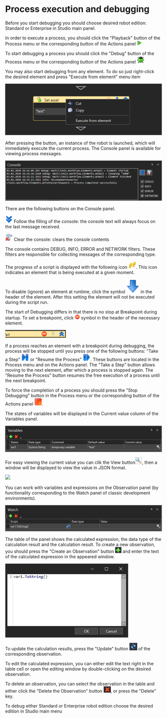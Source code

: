 # Process execution and debugging

Before you start debugging you should choose desired robot edition: Standard or Enterprise in Studio main panel.

In order to execute a process, you should click the "Playback" button of the Process menu or the corresponding button of the Actions panel ![](<../../.gitbook/assets/0 (28).png>)

To start debugging a process you should click the "Debug" button of the Process menu or the corresponding button of the Actions panel ![](<../../.gitbook/assets/1 (57).png>)

You may also start debugging from any element. To do so just right-click the desired element and press "Execute from element" menu item

![](<../../.gitbook/assets/image (280).png>)

After pressing the button, an instance of the robot is launched, which will immediately execute the current process. The Console panel is available for viewing process messages.

![](<../../.gitbook/assets/2 (12).png>)

There are the following buttons on the Console panel.

![](<../../.gitbook/assets/3 (10).png>) Follow the filling of the console: the console text will always focus on the last message received.

![](<../../.gitbook/assets/4 (5).png>) Clear the console: clears the console contents

The console contains DEBUG, INFO, ERROR and NETWORK filters. These filters are responsible for collecting messages of the corresponding type.

The progress of a script is displayed with the following icon ![](<../../.gitbook/assets/5 (10).png>). This icon indicates an element that is being executed at a given moment.

To disable (ignore) an element at runtime, click the symbol <img src="../../.gitbook/assets/4 (13).png" alt="" data-size="line"> in the header of the element. After this setting  the element will not be executed during the script run.

The start of Debugging differs in that there is no stop at Breakpoint during startup. To set a breakpoint, click ![](../../.gitbook/assets/6.png) symbol in the header of the necessary element.

![](<../../.gitbook/assets/8 (2).png>)

If a process reaches an element with a breakpoint during debugging, the process will be stopped until you press one of the following buttons: "Take a Step" ![](<../../.gitbook/assets/9 (1).png>) or "Resume the Process" ![](<../../.gitbook/assets/10 (2).png>). These buttons are located in the Process menu and on the Actions panel. The "Take a Step" button allows moving to the next element, after which a process is stopped again. The "Resume the Process" button resumes the free execution of a process until the next breakpoint.

To force the completion of a process you should press the "Stop Debugging" button in the Process menu or the corresponding button of the Actions panel ![](<../../.gitbook/assets/11 (2).png>).

The states of variables will be displayed in the Current value column of the Variables panel.

![](<../../.gitbook/assets/12 (1).png>)

For easy viewing the current value you can clik the View button![](../../.gitbook/assets/variable.png), then a window will be displayed to view the value in JSON format.

![](../../.gitbook/assets/variable\_view.png)

You can work with variables and expressions on the Observation panel (by functionality corresponding to the Watch panel of classic development environments).

![](<../../.gitbook/assets/13 (2).png>)

The table of the panel shows the calculated expression, the data type of the calculation result and the calculation result. To create a new observation, you should press the "Create an Observation" button ![](<../../.gitbook/assets/14 (1).png>) and enter the text of the calculated expression in the appeared window.

![](<../../.gitbook/assets/15 (1).png>)

To update the calculation results, press the "Update" button ![](<../../.gitbook/assets/16 (1).png>) of the corresponding observation.

To edit the calculated expression, you can either edit the text right in the table cell or open the editing window by double-clicking on the desired observation.

To delete an observation, you can select the observation in the table and either click the "Delete the Observation" button ![](<../../.gitbook/assets/17 (1).png>), or press the "Delete" key.

To debug either Standard or Enterprise robot edition choose the desired edition in Studio main menu
